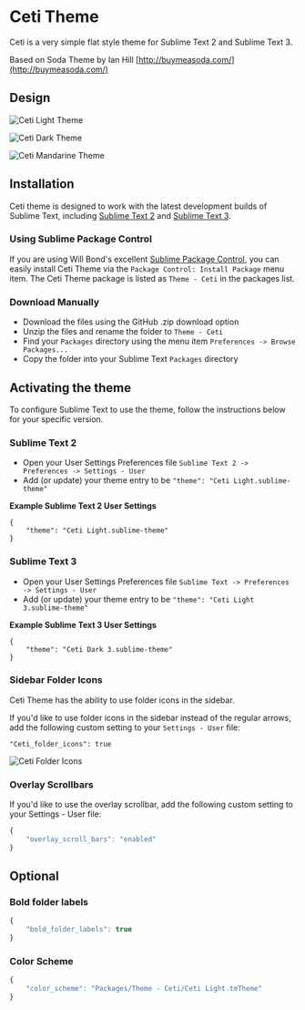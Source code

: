 # Ceti Theme

 Ceti is a very simple flat style theme for Sublime Text 2 and Sublime Text 3.

Based on Soda Theme by Ian Hill [http://buymeasoda.com/](http://buymeasoda.com/)

## Design

![Ceti Light Theme](https://raw.github.com/samuelrafo/Ceti/master/images/Ceti_light.png)

![Ceti Dark Theme](https://raw.github.com/samuelrafo/Ceti/master/images/Ceti_dark.png)

![Ceti Mandarine Theme](https://raw.github.com/samuelrafo/Ceti/master/images/Ceti_mandarine.png)

## Installation

Ceti theme is designed to work with the latest development builds of Sublime Text, including [Sublime Text 2](http://www.sublimetext.com/dev) and [Sublime Text 3](http://www.sublimetext.com/3dev).

### Using Sublime Package Control

If you are using Will Bond's excellent [Sublime Package Control](http://wbond.net/sublime_packages/package_control), you can easily install Ceti Theme via the `Package Control: Install Package` menu item. The Ceti Theme package is listed as `Theme - Ceti` in the packages list.

### Download Manually

* Download the files using the GitHub .zip download option
* Unzip the files and rename the folder to `Theme - Ceti`
* Find your `Packages` directory using the menu item  `Preferences -> Browse Packages...`
* Copy the folder into your Sublime Text `Packages` directory

## Activating the theme

To configure Sublime Text to use the theme, follow the instructions below for your specific version.

### Sublime Text 2

* Open your User Settings Preferences file `Sublime Text 2 -> Preferences -> Settings - User`
* Add (or update) your theme entry to be `"theme": "Ceti Light.sublime-theme"`

**Example Sublime Text 2 User Settings**

    {
        "theme": "Ceti Light.sublime-theme"
    }

### Sublime Text 3

* Open your User Settings Preferences file `Sublime Text -> Preferences -> Settings - User`
* Add (or update) your theme entry to be `"theme": "Ceti Light 3.sublime-theme"`

**Example Sublime Text 3 User Settings**

    {
        "theme": "Ceti Dark 3.sublime-theme"
    }

### Sidebar Folder Icons

Ceti Theme has the ability to use folder icons in the sidebar.

If you'd like to use folder icons in the sidebar instead of the regular arrows, add the following custom setting to your `Settings - User` file:

    "Ceti_folder_icons": true

![Ceti Folder Icons](https://raw.github.com/samuelrafo/Ceti/master/images/Ceti_folder_icons.png)

### Overlay Scrollbars

If you'd like to use the overlay scrollbar, add the following custom setting to your Settings - User file:

```javascript
{
    "overlay_scroll_bars": "enabled"
}
```

## Optional


### Bold folder labels

```javascript
{
    "bold_folder_labels": true
}
```


### Color Scheme

```javascript
{
    "color_scheme": "Packages/Theme - Ceti/Ceti Light.tmTheme"
}
```
